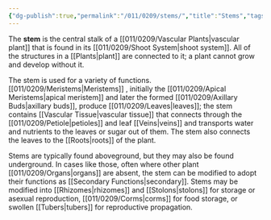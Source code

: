 ```yaml
---
{"dg-publish":true,"permalink":"/011/0209/stems/","title":"Stems","tags":["BIOL412"],"created":"2024-10-03T23:09:01.000-07:00","updated":"2025-01-22T00:55:05.597-08:00"}
---
```


The **stem** is the central stalk of a [[011/0209/Vascular Plants\|vascular plant]] that is found in its [[011/0209/Shoot System\|shoot system]]. All of the structures in a [[Plants\|plant]] are connected to it; a plant cannot grow and develop without it.

The stem is used for a variety of functions. [[011/0209/Meristems\|Meristems]] , initially the [[011/0209/Apical Meristems\|apical meristem]] and later the formed [[011/0209/Axillary Buds\|axillary buds]], produce [[011/0209/Leaves\|leaves]]; the stem contains [[Vascular Tissue\|vascular tissue]] that connects through the [[011/0209/Petiole\|petioles]] and leaf [[Veins\|veins]] and transports water and nutrients to the leaves or sugar out of them. The stem also connects the leaves to the [[Roots\|roots]] of the plant.

Stems are typically found aboveground, but they may also be found underground. In cases like those, often where other plant [[011/0209/Organs\|organs]] are absent, the stem can be modified to adopt their functions as [[Secondary Functions\|secondary]]. Stems may be modified into [[Rhizomes\|rhizomes]] and [[Stolons\|stolons]] for storage or asexual reproduction, [[011/0209/Corms\|corms]] for food storage, or swollen [[Tubers\|tubers]] for reproductive propagation.
